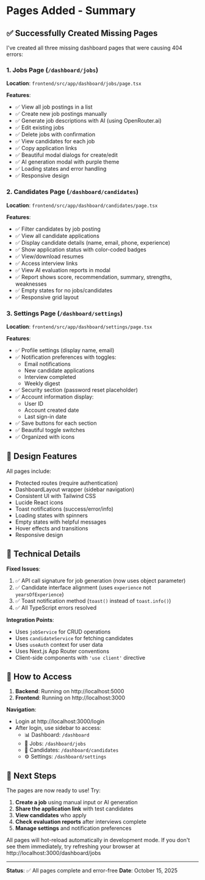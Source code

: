 # Pages Added - Summary

## ✅ Successfully Created Missing Pages

I've created all three missing dashboard pages that were causing 404 errors:

### 1. Jobs Page (`/dashboard/jobs`)
**Location**: `frontend/src/app/dashboard/jobs/page.tsx`

**Features**:
- ✅ View all job postings in a list
- ✅ Create new job postings manually
- ✅ Generate job descriptions with AI (using OpenRouter.ai)
- ✅ Edit existing jobs
- ✅ Delete jobs with confirmation
- ✅ View candidates for each job
- ✅ Copy application links
- ✅ Beautiful modal dialogs for create/edit
- ✅ AI generation modal with purple theme
- ✅ Loading states and error handling
- ✅ Responsive design

### 2. Candidates Page (`/dashboard/candidates`)
**Location**: `frontend/src/app/dashboard/candidates/page.tsx`

**Features**:
- ✅ Filter candidates by job posting
- ✅ View all candidate applications
- ✅ Display candidate details (name, email, phone, experience)
- ✅ Show application status with color-coded badges
- ✅ View/download resumes
- ✅ Access interview links
- ✅ View AI evaluation reports in modal
- ✅ Report shows score, recommendation, summary, strengths, weaknesses
- ✅ Empty states for no jobs/candidates
- ✅ Responsive grid layout

### 3. Settings Page (`/dashboard/settings`)
**Location**: `frontend/src/app/dashboard/settings/page.tsx`

**Features**:
- ✅ Profile settings (display name, email)
- ✅ Notification preferences with toggles:
  - Email notifications
  - New candidate applications
  - Interview completed
  - Weekly digest
- ✅ Security section (password reset placeholder)
- ✅ Account information display:
  - User ID
  - Account created date
  - Last sign-in date
- ✅ Save buttons for each section
- ✅ Beautiful toggle switches
- ✅ Organized with icons

## 🎨 Design Features

All pages include:
- Protected routes (require authentication)
- DashboardLayout wrapper (sidebar navigation)
- Consistent UI with Tailwind CSS
- Lucide React icons
- Toast notifications (success/error/info)
- Loading states with spinners
- Empty states with helpful messages
- Hover effects and transitions
- Responsive design

## 🔧 Technical Details

**Fixed Issues**:
1. ✅ API call signature for job generation (now uses object parameter)
2. ✅ Candidate interface alignment (uses `experience` not `yearsOfExperience`)
3. ✅ Toast notification method (`toast()` instead of `toast.info()`)
4. ✅ All TypeScript errors resolved

**Integration Points**:
- Uses `jobService` for CRUD operations
- Uses `candidateService` for fetching candidates
- Uses `useAuth` context for user data
- Uses Next.js App Router conventions
- Client-side components with `'use client'` directive

## 🚀 How to Access

1. **Backend**: Running on http://localhost:5000
2. **Frontend**: Running on http://localhost:3000

**Navigation**:
- Login at http://localhost:3000/login
- After login, use sidebar to access:
  - 📊 Dashboard: `/dashboard`
  - 💼 Jobs: `/dashboard/jobs`
  - 👥 Candidates: `/dashboard/candidates`
  - ⚙️ Settings: `/dashboard/settings`

## 📝 Next Steps

The pages are now ready to use! Try:

1. **Create a job** using manual input or AI generation
2. **Share the application link** with test candidates
3. **View candidates** who apply
4. **Check evaluation reports** after interviews complete
5. **Manage settings** and notification preferences

All pages will hot-reload automatically in development mode. If you don't see them immediately, try refreshing your browser at http://localhost:3000/dashboard/jobs

---

**Status**: ✅ All pages complete and error-free
**Date**: October 15, 2025
